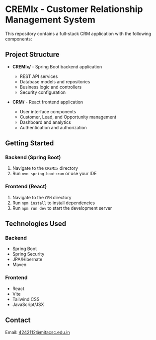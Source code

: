 # CREMIx - Customer Relationship Management System

This repository contains a full-stack CRM application with the following components:

## Project Structure

- **CREMIx/** - Spring Boot backend application
  - REST API services
  - Database models and repositories
  - Business logic and controllers
  - Security configuration

- **CRM/** - React frontend application
  - User interface components
  - Customer, Lead, and Opportunity management
  - Dashboard and analytics
  - Authentication and authorization

## Getting Started

### Backend (Spring Boot)
1. Navigate to the `CREMIx` directory
2. Run `mvn spring-boot:run` or use your IDE

### Frontend (React)
1. Navigate to the `CRM` directory
2. Run `npm install` to install dependencies
3. Run `npm run dev` to start the development server

## Technologies Used

### Backend
- Spring Boot
- Spring Security
- JPA/Hibernate
- Maven

### Frontend
- React
- Vite
- Tailwind CSS
- JavaScript/JSX

## Contact

Email: 4242112@mitacsc.edu.in
